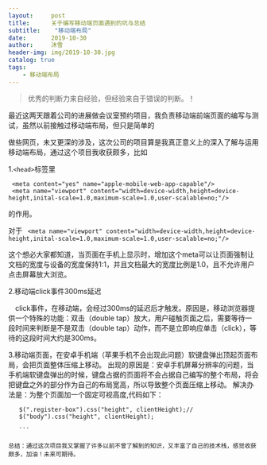 ```yaml
---
layout:     post
title:      关于编写移动端页面遇到的坑与总结
subtitle:    "移动端布局"
date:       2019-10-30
author:     沐雪
header-img: img/2019-10-30.jpg
catalog: true
tags:
    - 移动端布局
---
```


> 优秀的判断力来自经验，但经验来自于错误的判断。！


最近这两天跟着公司的进展做会议室预约项目，我负责移动端前端页面的编写与测试，虽然以前接触过移动端布局，但只是简单的

做些网页，未又更深的涉及，这次公司的项目算是我真正意义上的深入了解与运用移动端布局，通过这个项目我收获颇多，比如

1.```<head>```标签里
   ```
    <meta content="yes" name="apple-mobile-web-app-capable"/>
    <meta name="viewport" content="width=device-width,height=device-height,inital-scale=1.0,maximum-scale=1.0,user-scalable=no;"/>
   ```
的作用。

对于
``` <meta name="viewport" content="width=device-width,height=device-height,inital-scale=1.0,maximum-scale=1.0,user-scalable=no;"/>```

这个想必大家都知道，当页面在手机上显示时，增加这个meta可以让页面强制让文档的宽度与设备的宽度保持1:1，并且文档最大的宽度比例是1.0，且不允许用户点击屏幕放大浏览。


2.移动端click事件300ms延迟

　click事件，在移动端，会经过300ms的延迟后才触发。原因是，移动浏览器提供一个特殊的功能：双击（double tap）放大，用户碰触页面之后，需要等待一段时间来判断是不是双击（double tap）动作，而不是立即响应单击（click），等待的这段时间大约是300ms。
 
 
 3.移动端页面，在安卓手机端（苹果手机不会出现此问题）软键盘弹出顶起页面布局，会把页面整体压缩上移动。
 出现的原因是：安卓手机屏幕分辨率的问题，当手机端软键盘弹出的时候，键盘占据的页面将不会占据自己编写的整个布局，将会把键盘之外的部分作为自己的布局宽高，所以导致整个页面压缩上移动。
 解决办法是：为整个页面加一个固定可视高度,代码如下：
 ``` var clientHeight = document.documentElement.clientHeight;
    $(".register-box").css("height", clientHeight);//
    $("body").css("height", clientHeight);
    
    ```

总结：通过这次项目我又掌握了许多以前不曾了解到的知识，又丰富了自己的技术栈，感觉收获颇多，加油！未来可期待。

